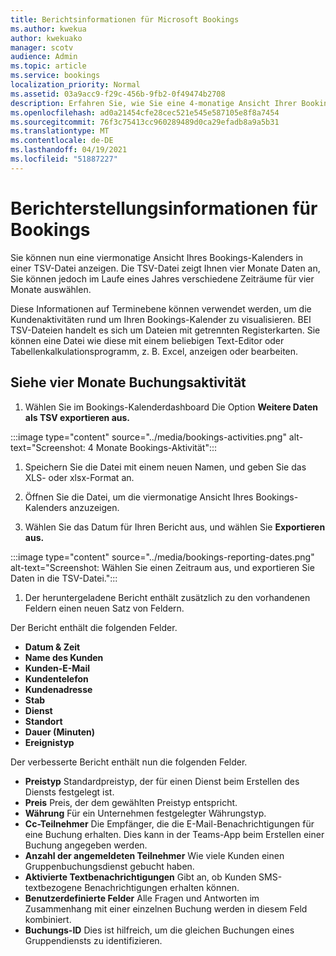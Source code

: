 ```yaml
---
title: Berichtsinformationen für Microsoft Bookings
ms.author: kwekua
author: kwekuako
manager: scotv
audience: Admin
ms.topic: article
ms.service: bookings
localization_priority: Normal
ms.assetid: 03a9acc9-f29c-456b-9fb2-0f49474b2708
description: Erfahren Sie, wie Sie eine 4-monatige Ansicht Ihrer Bookings-Aktivität anzeigen können.
ms.openlocfilehash: ad0a21454cfe28cec521e545e587105e8f8a7454
ms.sourcegitcommit: 76f3c75413cc960289489d0ca29efadb8a9a5b31
ms.translationtype: MT
ms.contentlocale: de-DE
ms.lasthandoff: 04/19/2021
ms.locfileid: "51887227"
---
```

# <a name="reporting-info-for-bookings"></a>Berichterstellungsinformationen für Bookings

Sie können nun eine viermonatige Ansicht Ihres Bookings-Kalenders in einer TSV-Datei anzeigen. Die TSV-Datei zeigt Ihnen vier Monate Daten an, Sie können jedoch im Laufe eines Jahres verschiedene Zeiträume für vier Monate auswählen.

Diese Informationen auf Terminebene können verwendet werden, um die Kundenaktivitäten rund um Ihren Bookings-Kalender zu visualisieren. BEI TSV-Dateien handelt es sich um Dateien mit getrennten Registerkarten. Sie können eine Datei wie diese mit einem beliebigen Text-Editor oder Tabellenkalkulationsprogramm, z. B. Excel, anzeigen oder bearbeiten.

## <a name="see-four-months-of-booking-activity"></a>Siehe vier Monate Buchungsaktivität

1. Wählen Sie im Bookings-Kalenderdashboard Die Option **Weitere Daten als TSV exportieren aus.**

:::image type="content" source="../media/bookings-activities.png" alt-text="Screenshot: 4 Monate Bookings-Aktivität":::

1. Speichern Sie die Datei mit einem neuen Namen, und geben Sie das XLS- oder xlsx-Format an.

1. Öffnen Sie die Datei, um die viermonatige Ansicht Ihres Bookings-Kalenders anzuzeigen.

1. Wählen Sie das Datum für Ihren Bericht aus, und wählen Sie **Exportieren aus.**

:::image type="content" source="../media/bookings-reporting-dates.png" alt-text="Screenshot: Wählen Sie einen Zeitraum aus, und exportieren Sie Daten in die TSV-Datei.":::

1. Der heruntergeladene Bericht enthält zusätzlich zu den vorhandenen Feldern einen neuen Satz von Feldern.

Der Bericht enthält die folgenden Felder.

 - **Datum & Zeit**
- **Name des Kunden**
- **Kunden-E-Mail**
- **Kundentelefon**
- **Kundenadresse**
- **Stab**
- **Dienst**
- **Standort**
- **Dauer (Minuten)**
- **Ereignistyp**

Der verbesserte Bericht enthält nun die folgenden Felder.

- **Preistyp**   Standardpreistyp, der für einen Dienst beim Erstellen des Diensts festgelegt ist.
- **Preis**   Preis, der dem gewählten Preistyp entspricht.
- **Währung**   Für ein Unternehmen festgelegter Währungstyp.
- **Cc-Teilnehmer**   Die Empfänger, die die E-Mail-Benachrichtigungen für eine Buchung erhalten. Dies kann in der Teams-App beim Erstellen einer Buchung angegeben werden.
- **Anzahl der angemeldeten Teilnehmer**   Wie viele Kunden einen Gruppenbuchungsdienst gebucht haben.
- **Aktivierte Textbenachrichtigungen**   Gibt an, ob Kunden SMS-textbezogene Benachrichtigungen erhalten können.
- **Benutzerdefinierte Felder**   Alle Fragen und Antworten im Zusammenhang mit einer einzelnen Buchung werden in diesem Feld kombiniert.
- **Buchungs-ID**   Dies ist hilfreich, um die gleichen Buchungen eines Gruppendiensts zu identifizieren.
